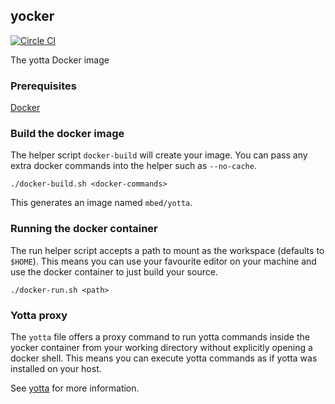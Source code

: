 ## yocker

[![Circle CI](https://circleci.com/gh/ARMmbed/yocker.svg?style=shield&circle-token=29f7822201a28674e78f1c36b24f5fe2e01fe019)](https://circleci.com/gh/ARMmbed/yocker)

The yotta Docker image

### Prerequisites

[Docker](https://www.docker.com/)

### Build the docker image

The helper script ```docker-build``` will create your image. You can pass any extra docker commands into the helper such as ```--no-cache```.

```
./docker-build.sh <docker-commands>
```

This generates an image named ```mbed/yotta```.

### Running the docker container

The run helper script accepts a path to mount as the workspace (defaults to `$HOME`). This means you can use your favourite editor on your machine and use the docker container to just build your source.

```
./docker-run.sh <path>
```

### Yotta proxy

The ```yotta``` file offers a proxy command to run yotta commands inside the yocker container from your working directory without explicitly opening a docker shell. This means you can execute yotta commands as if yotta was installed on your host.

See [yotta](yotta.md) for more information.